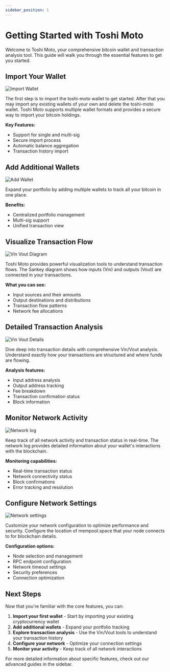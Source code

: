 ```yaml
---
sidebar_position: 1
---
```


# Getting Started with Toshi Moto

Welcome to Toshi Moto, your comprehensive bitcoin wallet and transaction analysis tool. This guide will walk you through the essential features to get you started.

## Import Your Wallet

![Import Wallet](/img/import-wallet.png)

The first step is to import the toshi-moto wallet to get started. After that you may import any existing wallets of your own and delete the toshi-moto wallet. Toshi Moto supports multiple wallet formats and provides a secure way to import your bitcoin holdings.

**Key Features:**

- Support for single and multi-sig
- Secure import process
- Automatic balance aggregation
- Transaction history import

## Add Additional Wallets

![Add Wallet](/img/add-wallet.png)

Expand your portfolio by adding multiple wallets to track all your bitcoin in one place.

**Benefits:**

- Centralized portfolio management
- Multi-sig support
- Unified transaction view

## Visualize Transaction Flow

![Vin Vout Diagram](/img/vin-vout-sankey.png)

Toshi Moto provides powerful visualization tools to understand transaction flows. The Sankey diagram shows how inputs (Vin) and outputs (Vout) are connected in your transactions.

**What you can see:**

- Input sources and their amounts
- Output destinations and distributions
- Transaction flow patterns
- Network fee allocations

## Detailed Transaction Analysis

![Vin Vout Details](/img/vin-vout-details.png)

Dive deep into transaction details with comprehensive Vin/Vout analysis. Understand exactly how your transactions are structured and where funds are flowing.

**Analysis features:**

- Input address analysis
- Output address tracking
- Fee breakdown
- Transaction confirmation status
- Block information

## Monitor Network Activity

![Network log](/img/network-log.png)

Keep track of all network activity and transaction status in real-time. The network log provides detailed information about your wallet's interactions with the blockchain.

**Monitoring capabilities:**

- Real-time transaction status
- Network connectivity status
- Block confirmations
- Error tracking and resolution

## Configure Network Settings

![Network settings](/img/network-settings.png)

Customize your network configuration to optimize performance and security. Configure the location of mempool.space that your node connects to for blockchain details.

**Configuration options:**

- Node selection and management
- RPC endpoint configuration
- Network timeout settings
- Security preferences
- Connection optimization

## Next Steps

Now that you're familiar with the core features, you can:

1. **Import your first wallet** - Start by importing your existing cryptocurrency wallet
2. **Add additional wallets** - Expand your portfolio tracking
3. **Explore transaction analysis** - Use the Vin/Vout tools to understand your transaction history
4. **Configure your network** - Optimize your connection settings
5. **Monitor your activity** - Keep track of all network interactions

For more detailed information about specific features, check out our advanced guides in the sidebar.
